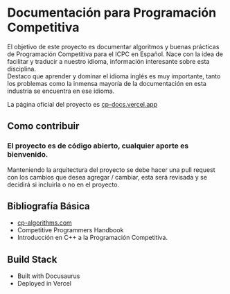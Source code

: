 # Documentación para Programación Competitiva

El objetivo de este proyecto es documentar algoritmos y buenas prácticas de Programación Competitiva para el ICPC en Español. Nace con la idea de facilitar y traducir a nuestro idioma, información interesante sobre esta disciplina.  
Destaco que aprender y dominar el idioma inglés es muy importante, tanto los problemas como la inmensa mayoría de la documentación en esta industria se encuentra en ese idioma.

La página oficial del proyecto es [cp-docs.vercel.app](https://cp-docs.vercel.app)

## Como contribuir

### El proyecto es de código abierto, cualquier aporte es bienvenido.

Manteniendo la arquitectura del proyecto se debe hacer una pull request con los cambios que desea agregar / cambiar, esta será revisada y se decidirá si incluirla o no en el proyecto.

## Bibliografía Básica

* [cp-algorithms.com](https://cp-algorithms.com)
* Competitive Programmers Handbook
* Introducción en C++ a la Programación Competitiva. 

## Build Stack

* Built with Docusaurus
* Deployed in Vercel
